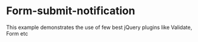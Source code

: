 Form-submit-notification
========================

This example demonstrates the use of few best jQuery plugins like Validate, Form etc
